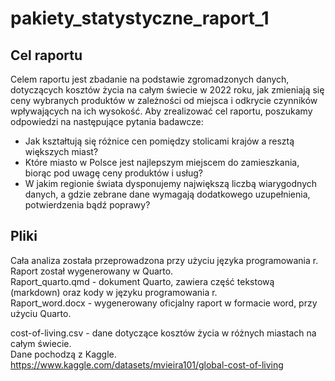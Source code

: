 # pakiety_statystyczne_raport_1

## Cel raportu
Celem raportu jest zbadanie na podstawie zgromadzonych danych, dotyczących kosztów życia na całym świecie w 2022 roku, jak zmieniają się ceny wybranych produktów w zależności od miejsca i odkrycie czynników wpływających na ich wysokość. Aby zrealizować cel raportu, poszukamy odpowiedzi na następujące pytania badawcze:
-	Jak kształtują się różnice cen pomiędzy stolicami krajów a resztą większych miast?
- Które miasto w Polsce jest najlepszym miejscem do zamieszkania, biorąc pod uwagę ceny produktów i usług?
- W jakim regionie świata dysponujemy największą liczbą wiarygodnych danych, a gdzie zebrane dane wymagają dodatkowego uzupełnienia, potwierdzenia bądź poprawy?

## Pliki
Cała analiza została przeprowadzona przy użyciu języka programowania r. Raport został wygenerowany w Quarto.  
Raport_quarto.qmd - dokument Quarto, zawiera część tekstową (markdown) oraz kody w języku programowania r.  
Raport_word.docx - wygenerowany oficjalny raport w formacie word, przy użyciu Quarto.

cost-of-living.csv - dane dotyczące kosztów życia w różnych miastach na całym świecie.  
Dane pochodzą z Kaggle.  
https://www.kaggle.com/datasets/mvieira101/global-cost-of-living
